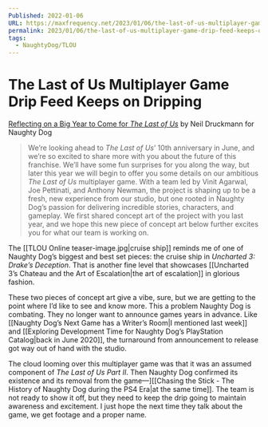 ```yaml
---
Published: 2022-01-06
URL: https://maxfrequency.net/2023/01/06/the-last-of-us-multiplayer-game-drip-feed-keeps-on-dripping/
permalink: 2023/01/06/the-last-of-us-multiplayer-game-drip-feed-keeps-on-dripping/
tags:
  - NaughtyDog/TLOU
---
```

# The Last of Us Multiplayer Game Drip Feed Keeps on Dripping

[Reflecting on a Big Year to Come for *The Last of Us*](https://www.naughtydog.com/blog/the_last_of_us_10th_anniversary_kickoff) by Neil Druckmann for Naughty Dog

> We’re looking ahead to *The Last of Us*’ 10th anniversary in June, and we’re so excited to share more with you about the future of this franchise. We’ll have some fun surprises for you along the way, but later this year we will begin to offer you some details on our ambitious *The Last of Us* multiplayer game. With a team led by Vinit Agarwal, Joe Pettinati, and Anthony Newman, the project is shaping up to be a fresh, new experience from our studio, but one rooted in Naughty Dog’s passion for delivering incredible stories, characters, and gameplay. We first shared concept art of the project with you last year, and we hope this new piece of concept art below further excites you for what our team is working on.

The [[TLOU Online teaser-image.jpg|cruise ship]] reminds me of one of Naughty Dog’s biggest and best set pieces: the cruise ship in *Uncharted 3: Drake’s Deception*. That is another fine level that showcases [[Uncharted 3’s Chateau and the Art of Escalation|the art of escalation]] in glorious fashion.

These two pieces of concept art give a vibe, sure, but we are getting to the point where I’d like to see and know more. This a problem Naughty Dog is combating. They no longer want to announce games years in advance. Like [[Naughty Dog’s Next Game has a Writer’s Room|I mentioned last week]] and [[Exploring Development Time for Naughty Dog’s PlayStation Catalog|back in June 2020]], the turnaround from announcement to release got way out of hand with the studio.

The cloud looming over this multiplayer game was that it was an assumed component of *The Last of Us Part II*. Then Naughty Dog confirmed its existence and its removal from the game—][[Chasing the Stick - The History of Naughty Dog during the PS4 Era|at the same time]]. The team is not ready to show it off, but they need to keep the drip going to maintain awareness and excitement. I just hope the next time they talk about the game, we get footage and a proper name.